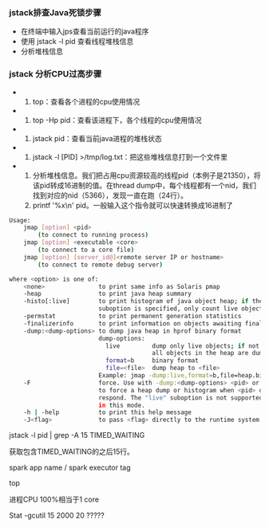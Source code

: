 ### jstack排查Java死锁步骤

- 在终端中输入jps查看当前运行的java程序
- 使用 jstack -l pid 查看线程堆栈信息
- 分析堆栈信息

### jstack 分析CPU过高步骤

- 1. top：查看各个进程的cpu使用情况
- 1. top -Hp pid：查看该进程下，各个线程的cpu使用情况
- 1. jstack pid：查看当前java进程的堆栈状态
- 1. jstack -l [PID] >/tmp/log.txt：把这些堆栈信息打到一个文件里
- 1. 分析堆栈信息。我们把占用cpu资源较高的线程pid（本例子是21350），将该pid转成16进制的值。在thread dump中，每个线程都有一个nid，我们找到对应的nid（5366），发现一直在跑（24行）。
  2. printf '%x\n' pid。一般输入这个指令就可以快速转换成16进制了





```sh
Usage:
    jmap [option] <pid>
        (to connect to running process)
    jmap [option] <executable <core>
        (to connect to a core file)
    jmap [option] [server_id@]<remote server IP or hostname>
        (to connect to remote debug server)

where <option> is one of:
    <none>               to print same info as Solaris pmap
    -heap                to print java heap summary
    -histo[:live]        to print histogram of java object heap; if the "live"
                         suboption is specified, only count live objects
    -permstat            to print permanent generation statistics
    -finalizerinfo       to print information on objects awaiting finalization
    -dump:<dump-options> to dump java heap in hprof binary format
                         dump-options:
                           live         dump only live objects; if not specified,
                                        all objects in the heap are dumped.
                           format=b     binary format
                           file=<file>  dump heap to <file>
                         Example: jmap -dump:live,format=b,file=heap.bin <pid>
    -F                   force. Use with -dump:<dump-options> <pid> or -histo
                         to force a heap dump or histogram when <pid> does not
                         respond. The "live" suboption is not supported
                         in this mode.
    -h | -help           to print this help message
    -J<flag>             to pass <flag> directly to the runtime system
```





jstack -l pid | grep -A 15 TIMED_WAITING

获取包含TIMED_WAITING的之后15行。





spark app name / spark executor tag





top

进程CPU 100%相当于1 core





Stat -gcutil 15 2000 20 ?????